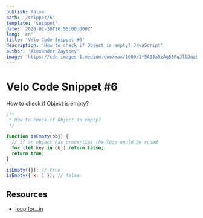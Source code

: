 ```yaml
---
publish: false
path: '/snippet/6'
template: 'snippet'
date: '2020-01-30T10:55:00.000Z'
lang: 'en'
title: 'Velo Code Snippet #6'
description: 'How to check if Object is empty? JavaScript'
author: 'Alexander Zaytsev'
image: 'https://cdn-images-1.medium.com/max/1600/1*5A0Ja5zAg55PqJllDqzL0g.png'
---
```


# Velo Code Snippet #6

How to check if Object is empty?

```js
/**
 * How to check if Object is empty?
 */

function isEmpty(obj) {
  // if an object has properties the loop would be runed
  for (let key in obj) return false;
  return true;
}

isEmpty({}); // true
isEmpty({ x: 1 }); // false
```

## Resources

- [loop for...in](https://developer.mozilla.org/en-US/docs/Web/JavaScript/Reference/Statements/for...in)
